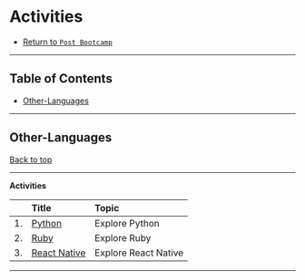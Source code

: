 # Activities

* [Return to `Post Bootcamp`](../../README.md)

<hr>

## Table of Contents

* [Other-Languages](#Other-Languages)

<hr>

## Other-Languages

[Back to top](#Table-of-Contents)

<hr>

**Activities**

|&nbsp;| Title | Topic |
|:--|:--|:--|
| 1.| [Python](./01-Python) | Explore Python |
| 2.| [Ruby](./02-Ruby) | Explore Ruby |
| 3.| [React Native](./03-react-native) | Explore React Native |

<hr>
